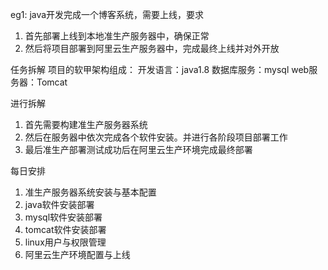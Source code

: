 eg1:
java开发完成一个博客系统，需要上线，要求
1. 首先部署上线到本地准生产服务器中，确保正常
2. 然后将项目部署到阿里云生产服务器中，完成最终上线并对外开放

任务拆解
项目的软甲架构组成：
开发语言：java1.8
数据库服务：mysql
web服务器：Tomcat

进行拆解
1. 首先需要构建准生产服务器系统
2. 然后在服务器中依次完成各个软件安装。并进行各阶段项目部署工作
3. 最后准生产部署测试成功后在阿里云生产环境完成最终部署

 每日安排
1. 准生产服务器系统安装与基本配置
2. java软件安装部署
3. mysql软件安装部署
4. tomcat软件安装部署
5. linux用户与权限管理
6. 阿里云生产环境配置与上线

